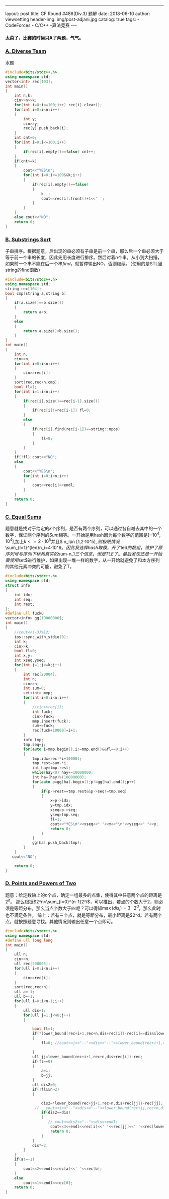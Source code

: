 ﻿---layout:     posttitle:     CF Round #486(Div.3)  题解 date:       2018-06-10author:     viewsettingheader-img: img/post-adjani.jpgcatalog: truetags:    - CodeForces    - C/C++    -算法竞赛---﻿#### 太菜了，比赛的时候只A了两题，气气。 ### [A. Diverse Team](http://codeforces.com/contest/988/problem/A)水题```C++#include<bits/stdc++.h>using namespace std;vector<int> rec[103];int main(){    int n,k;    cin>>n>>k;    for(int i=0;i<=100;i++) rec[i].clear();    for(int i=0;i<n;i++)    {        int y;        cin>>y;        rec[y].push_back(i);    }    int cnt=0;    for(int i=0;i<=100;i++)    {        if(rec[i].empty()==false) cnt++;    }    if(cnt>=k)    {        cout<<"YES\n";        for(int i=0;i<=100&&k;i++)        {            if(rec[i].empty()==false)            {                k--;                cout<<rec[i].front()+1<<' ';            }        }    }    else cout<<"NO";    return 0;}```###  [B. Substrings Sort](http://codeforces.com/contest/988/problem/B)子串排序。根据题意，后出现的串必须有子串是前一个串，那么后一个串必须大于等于前一个串的长度，因此先用长度进行排序。然后对着$n$个串，从小到大扫描，如果前一个串不能在后一个串$find$，就暂停输出NO，否则继续。（使用的是STL里string的find函数）```C++#include<bits/stdc++.h>using namespace std;string rec[104];bool cmp(string a,string b){    if(a.size()==b.size())    {        return a<b;    }    else    {        return a.size()<b.size();    }}int main(){    int n;    cin>>n;    for(int i=0;i<n;i++)    {        cin>>rec[i];    }    sort(rec,rec+n,cmp);    bool fl=1;    for(int i=1;i<n;i++)    {        if(rec[i].size()==rec[i-1].size())        {            if(rec[i]!=rec[i-1]) fl=0;        }        else        {            if(rec[i].find(rec[i-1])==string::npos)            {                fl=0;            }        }    }    if(!fl) cout<<"NO";    else    {        cout<<"YES\n";        for(int i=0;i<n;i++)        {            cout<<rec[i]<<endl;        }    }    return 0;}```### [C. Equal Sums](http://codeforces.com/contest/988/problem/C)题意就是找对于给定的$k$个序列，是否有两个序列，可以通过各自减去其中的一个数字，保证两个序列的$Sum$相等。一开始是用hash因为每个数字的范围是$[-10^4,10^4]$,加上$k<=2·10^5$并且$    n_i\in [1,2·10^5)$,则极限情况$\sum_{l=1}^{len}n_i=4·10^9$。因此我选择hash取模，开了$1e6$的数组，维护了原序列号与序列下标和真实的$sum-n_1$三个信息，但是TLE了。最后发现还是一开始要使用$set$进行维护，如果出现一堆一样的数字，从一开始就避免了和本方序列的其他元素冲突的可能，避免了T。```C++#include<bits/stdc++.h>using namespace std;struct info{    int idx;    int seq;    int rest;};#define ull fuckuvector<info> gg[10000000];int main(){    //cout<<(-3)%12;    ios::sync_with_stdio(0);    int k;    cin>>k;    bool fl=0;    int x,y;    int xseq,yseq;    for(int j=1;j<=k;j++)    {        int rec[20004];        int n;        cin>>n;        int sum=0;        set<int> mmp;        for(int i=0;i<n;i++)        {            //cin>>rec[i];            int fuck;            cin>>fuck;            mmp.insert(fuck);            sum+=fuck;            rec[fuck+10000]=i+1;        }        info tmp;        tmp.seq=j;        for(auto i=mmp.begin();i!=mmp.end()&&fl==0;i++)        {            tmp.idx=rec[*i+10000];            tmp.rest=sum-*i;            int hay=tmp.rest;            while(hay<0) hay+=10000000;            int ha=(hay)%(10000000);            for(auto p=gg[ha].begin();p!=gg[ha].end();p++)            {                if(p->rest==tmp.rest&&p->seq!=tmp.seq)                {                    x=p->idx;                    y=tmp.idx;                    xseq=p->seq;                    yseq=tmp.seq;                    fl=1;                    cout<<"YES\n"<<xseq<<" "<<x<<"\n"<<yseq<<" "<<y;                    return 0;                }            }            gg[ha].push_back(tmp);        }    }   cout<<"NO";    return 0;}```### [D. Points and Powers of Two](http://codeforces.com/contest/988/problem/D)题意：给定数轴上的$n$个点，确定一组最多的点集，使得其中任意两个点的距离是$2^d$。那么根据$2^n>\sum_{i=0}^{n-1}2^i$，可以推出，若点的个数大于2，则必须是等距分布。那么当点个数大于四呢？可以得知$\max(dis_i)=3·2^d$，那么此时也不满足条件。综上：若有三个点，就是等距分布，最小距离是$2^d。若有两个点，就按照题意寻找。其他情况则输出任意一个点即可。```C++#include<bits/stdc++.h>using namespace std;#define ull long longint main(){    ull n;    cin>>n;    ull rec[200005];    for(ull i=0;i<n;i++)    {        cin>>rec[i];    }    sort(rec,rec+n);    ull a=-1;    ull b=-1;    for(ull i=0;i<n-1;i++)    {        ull dis=1;        for(ull j=1;j<48;j++)        {            bool fl=1;            if(*lower_bound(rec+i+1,rec+n,dis+rec[i])-rec[i]==dis&&lower_bound(rec+i+1,rec+n,dis+rec[i])!=rec+n)            {                fl=0; //cout<<j<<"--"<<dis<<"--"<<lower_bound(rec+i+1,rec+n,dis+rec[i])-rec<<endl;            }            ull jj=lower_bound(rec+i+1,rec+n,dis+rec[i])-rec;            if(fl==0)            {                a=i;                b=jj;            }            ull dis2=0;            if(!fl&&n>2)            {                dis2=*lower_bound(rec+jj+1,rec+n,dis+rec[jj])-rec[jj];             //   cout<<i<<"--"<<dis<<"--"<<lower_bound(rec+jj,rec+n,dis+rec[jj])-rec<<endl;                if(dis2==dis)                {                   // cout<<dis2<<"--"<<dis<<endl;                    cout<<3<<endl<<rec[i]<<' '<<rec[jj]<<' '<<rec[lower_bound(rec+jj+1,rec+n,dis+rec[jj])-rec];                    return 0;                }            }            dis*=2;        }    }    if(a!=-1)    {        cout<<2<<endl<<rec[a]<<' '<<rec[b];    }    else        cout<<1<<endl<<rec[0];    return 0;}```